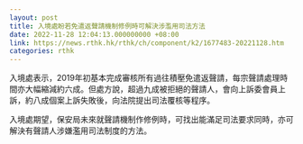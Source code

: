 ```yaml
---
layout: post
title: 入境處盼若免遣返聲請機制修例時可解決涉濫用司法方法
date: 2022-11-28 12:04:13.000000000 +08:00
link: https://news.rthk.hk/rthk/ch/component/k2/1677483-20221128.htm
categories: rthk
---
```


入境處表示，2019年初基本完成審核所有過往積壓免遣返聲請，每宗聲請處理時間亦大幅縮減約六成。但處方說，超過九成被拒絕的聲請人，會向上訴委會員上訴，約八成個案上訴失敗後，向法院提出司法覆核等程序。

入境處期望，保安局未來就聲請機制作修例時，可找出能滿足司法要求同時，亦可解決有聲請人涉嫌濫用司法制度的方法。
